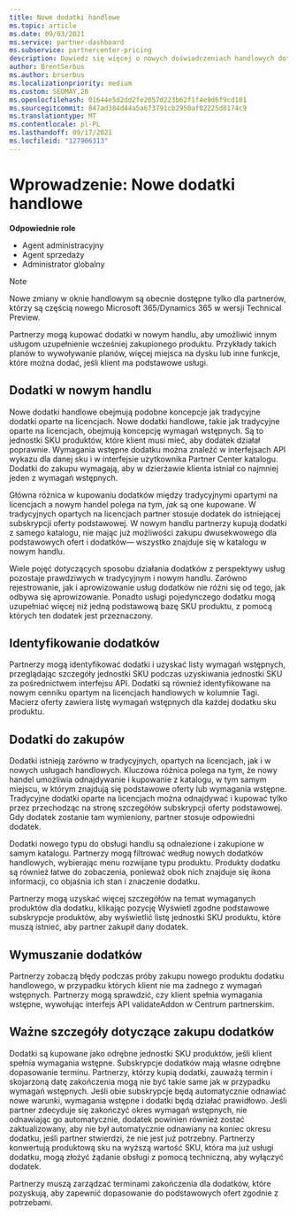 ```yaml
---
title: Nowe dodatki handlowe
ms.topic: article
ms.date: 09/03/2021
ms.service: partner-dashboard
ms.subservice: partnercenter-pricing
description: Dowiedz się więcej o nowych doświadczeniach handlowych dotyczących zakupów dodatków.
author: BrentSerbus
ms.author: brserbus
ms.localizationpriority: medium
ms.custom: SEOMAY.20
ms.openlocfilehash: 01644e5d2dd2fe2057d223b62f1f4e9d6f9cd101
ms.sourcegitcommit: 847ad384d44a5a673791cb2950af02225d8174c9
ms.translationtype: MT
ms.contentlocale: pl-PL
ms.lasthandoff: 09/17/2021
ms.locfileid: "127906313"
---
```

# <a name="introduction-new-commerce-add-ons"></a>Wprowadzenie: Nowe dodatki handlowe

**Odpowiednie role**

- Agent administracyjny
- Agent sprzedaży
- Administrator globalny

> [!Note] 
> Nowe zmiany w oknie handlowym są obecnie dostępne tylko dla partnerów, którzy są częścią nowego Microsoft 365/Dynamics 365 w wersji Technical Preview.

Partnerzy mogą kupować dodatki w nowym handlu, aby umożliwić innym usługom uzupełnienie wcześniej zakupionego produktu. Przykłady takich planów to wywoływanie planów, więcej miejsca na dysku lub inne funkcje, które można dodać, jeśli klient ma podstawowe usługi.



## <a name="add-ons-in-new-commerce"></a>Dodatki w nowym handlu ## 

Nowe dodatki handlowe obejmują podobne koncepcje jak tradycyjne dodatki oparte na licencjach. Nowe dodatki handlowe, takie jak tradycyjne oparte na licencjach, obejmują koncepcję wymagań wstępnych. Są to jednostki SKU produktów, które klient musi mieć, aby dodatek działał poprawnie. Wymagania wstępne dodatku można znaleźć w interfejsach API wykazu dla danej sku i w interfejsie użytkownika Partner Center katalogu. Dodatki do zakupu wymagają, aby w dzierżawie klienta istniał co najmniej jeden z wymagań wstępnych.
 
Główna różnica w kupowaniu dodatków między tradycyjnymi opartymi na licencjach a nowym handel polega na tym, *jak* są one kupowane. W tradycyjnych opartych na licencjach partner stosuje dodatek do istniejącej subskrypcji oferty podstawowej. W nowym handlu partnerzy kupują dodatki z samego katalogu, nie mając już możliwości zakupu dwusekwowego dla podstawowych ofert i dodatków— wszystko znajduje się w katalogu w nowym handlu.

Wiele pojęć dotyczących sposobu działania dodatków z perspektywy usług pozostaje prawdziwych w tradycyjnym i nowym handlu. Zarówno rejestrowanie, jak i aprowizowanie usług dodatków nie różni się od tego, jak odbywa się aprowizowanie. Ponadto usługi pojedynczego dodatku mogą uzupełniać więcej niż jedną podstawową bazę SKU produktu, z pomocą których ten dodatek jest przeznaczony.

## <a name="identifying-add-ons"></a>Identyfikowanie dodatków ##

Partnerzy mogą identyfikować dodatki i uzyskać listy wymagań wstępnych, przeglądając szczegóły jednostki SKU podczas uzyskiwania jednostki SKU za pośrednictwem interfejsu API. Dodatki są również identyfikowane na nowym cenniku opartym na licencjach handlowych w kolumnie Tagi. Macierz oferty zawiera listę wymagań wstępnych dla każdej dodatku sku produktu.

## <a name="purchasing-add-ons"></a>Dodatki do zakupów ##

Dodatki istnieją zarówno w tradycyjnych, opartych na licencjach, jak i w nowych usługach handlowych. Kluczowa różnica polega na tym, że nowy handel umożliwia odnajdywanie i kupowanie z katalogu, w tym samym miejscu, w którym znajdują się podstawowe oferty lub wymagania wstępne. Tradycyjne dodatki oparte na licencjach można odnajdywać i kupować tylko przez przechodząc na stronę szczegółów subskrypcji oferty podstawowej. Gdy dodatek zostanie tam wymieniony, partner stosuje odpowiedni dodatek.


Dodatki nowego typu do obsługi handlu są odnalezione i zakupione w samym katalogu. Partnerzy mogą filtrować według nowych dodatków handlowych, wybierając menu rozwijane typu produktu. Produkty dodatku są również łatwe do zobaczenia, ponieważ obok nich znajduje się ikona informacji, co objaśnia ich stan i znaczenie dodatku.


Partnerzy mogą uzyskać więcej szczegółów na temat wymaganych  produktów dla dodatku, klikając pozycję Wyświetl zgodne podstawowe subskrypcje produktów, aby wyświetlić listę jednostki SKU produktu, które muszą istnieć, aby partner zakupił dany dodatek.


## <a name="add-on-enforcement"></a>Wymuszanie dodatków ##

Partnerzy zobaczą błędy podczas próby zakupu nowego produktu dodatku handlowego, w przypadku których klient nie ma żadnego z wymagań wstępnych. Partnerzy mogą sprawdzić, czy klient spełnia wymagania wstępne, wywołując interfejs API validateAddon w Centrum partnerskim.

## <a name="important-details-when-purchasing-add-ons"></a>Ważne szczegóły dotyczące zakupu dodatków ##

Dodatki są kupowane jako odrębne jednostki SKU produktów, jeśli klient spełnia wymagania wstępne. Subskrypcje dodatków mają własne odrębne dopasowanie terminu. Partnerzy, którzy kupią dodatki, zauważą termin i skojarzoną datę zakończenia mogą nie być takie same jak w przypadku wymagań wstępnych. Jeśli obie subskrypcje będą automatycznie odnawiać nowe warunki, wymagania wstępne i dodatki będą działać prawidłowo. Jeśli partner zdecyduje się zakończyć okres wymagań wstępnych, nie odnawiając go automatycznie, dodatek powinien również zostać zaktualizowany, aby nie był automatycznie odnawiany na koniec okresu dodatku, jeśli partner stwierdzi, że nie jest już potrzebny.  Partnerzy konwertują produktową sku na wyższą wartość SKU, która ma już usługi dodatku, mogą złożyć żądanie obsługi z pomocą techniczną, aby wyłączyć dodatek.

Partnerzy muszą zarządzać terminami zakończenia dla dodatków, które pozyskują, aby zapewnić dopasowanie do podstawowych ofert zgodnie z potrzebami.

